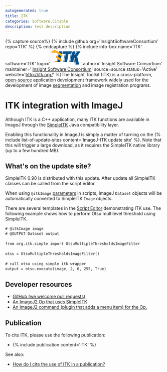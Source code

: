 ```yaml
---
autogenerated: true
title: ITK
categories: Software,Citable
description: test description
---
```



{% capture source%}
{% include github org='InsightSoftwareConsortium' repo='ITK' %}
{% endcapture %}
{% include info-box name='ITK' software='ITK' logo='<img src="/media/Itk-logo.png" width="96"/>' author=' [Insight Software Consortium](http://itk.org/)' maintainer=' [Insight Software Consortium](http://itk.org/)' source=source status='Active' website='http://itk.org/' %}The Insight Toolkit (ITK) is a cross-platform, [open-source](/Open_Source) application development framework widely used for the development of image [segmentation](/techniques/segmentation) and image registration programs.

ITK integration with ImageJ
===========================

Although ITK is a C++ application, many ITK functions are available in ImageJ through the [SimpleITK](http://www.simpleitk.org/) Java compatibility layer.

Enabling this functionality in ImageJ is simply a matter of turning on the {% include list-of-update-sites content='ImageJ-ITK update site' %}. Note that this will trigger a large download, as it requires the SimpleITK native library (up to a few hundred MB).

What's on the update site?
--------------------------

SimpleITK 0.90 is distributed with this update. After update all SimpleITK classes can be called from the script editor.

When using `@itkImage` [parameters](/scripting/parameters) in scripts, ImageJ `Dataset` objects will be automatically converted to SimpleITK `Image` objects.

There are several templates in the [Script Editor](/scripting/script-editor) demonstrating ITK use. The following example shows how to perform Otsu multilevel threshold using SimpleITK.

    # @itkImage image
    # @OUTPUT Dataset output

    from org.itk.simple import OtsuMultipleThresholdsImageFilter

    otsu = OtsuMultipleThresholdsImageFilter()

    # call otsu using simple itk wrapper
    output = otsu.execute(image, 2, 0, 255, True)

Developer resources
-------------------

-   [GitHub (we welcome pull requests)](https://github.com/imagej/imagej-itk/)
-   [An ImageJ2 Op that uses SimpleITK](https://github.com/imagej/imagej-itk/tree/master/src/main/java/net/imagej/itk/ops)
-   [An ImageJ2 command (plugin that adds a menu item) for the Op.](https://github.com/imagej/imagej-itk/tree/master/src/main/java/net/imagej/itk/commands)

Publication
-----------

To cite ITK, please use the following publication:

-   {% include publication content='ITK' %}

See also:

-   [How do I cite the use of ITK in a publication?](https://itk.org/Wiki/ITK/FAQ#how-do-i-cite-the-use-of-itk-in-a-publication)

 
